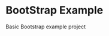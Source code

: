 # BootStrap Example
Basic Bootstrap example project

<img scr="https://github.com/dvinay/BootStrapExample/blob/master/Screen%20Shot%202016-05-11%20at%205.47.43%20PM.png">
